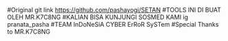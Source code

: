 #Original git link https://github.com/pashayogi/SETAN
#TOOLS INI DI BUAT OLEH MR.K7C8NG
#KALIAN BISA KUNJUNGI SOSMED KAMI ig pranata_pasha
#TEAM InDoNeSiA CYBER ErRoR SySTem
#Special Thanks to MR.K7C8NG
